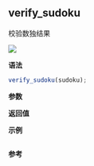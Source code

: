 ## verify_sudoku

校验数独结果

![](https://img.shields.io/badge/-Array-blue)

**语法**

```js
verify_sudoku(sudoku);
```

**参数**

**返回值**

**示例**

```js

```

**参考**
